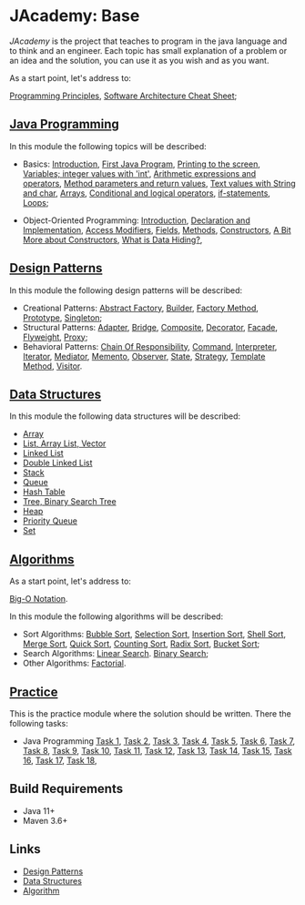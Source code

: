 # JAcademy: Base

<i>JAcademy</i> is the project that teaches to program in the java language and to think and an engineer.
Each topic has small explanation of a problem or an idea and the solution, you can use it as you wish and as you want.

As a start point, let's address to:

[Programming Principles](doc/principles.md "Programming Principles"),
[Software Architecture Cheat Sheet](doc/sa-cheat-sheet.md "Software Architecture Cheat Sheet");

## [Java Programming](java-programming/README.md "The java programming chapter")

In this module the following topics will be described:

* Basics:
[Introduction](java-programming/doc/basics/introduction.md "Introduction"),
[First Java Program](java-programming/doc/basics/first-program.md "First Java Program"),
[Printing to the screen](java-programming/doc/basics/screen-printing.md "Printing to the screen"),
[Variables; integer values with 'int'](java-programming/doc/basics/variables.md "Variables; integer values with 'int'"),
[Arithmetic expressions and operators](java-programming/doc/basics/arithmetic-exp-op.md "Arithmetic expressions and operators"),
[Method parameters and return values](java-programming/doc/basics/method-params.md "Method parameters and return values"),
[Text values with String and char](java-programming/doc/basics/string-chart.md "Text values with String and char"),
[Arrays](java-programming/doc/basics/arrays.md "Arrays"),
[Conditional and logical operators](java-programming/doc/basics/cond-log-op.md "Conditional and logical operators"),
[if-statements](java-programming/doc/basics/if-state.md "if-statements"),
[Loops](java-programming/doc/basics/loops.md "Loops");

* Object-Oriented Programming:
[Introduction](java-programming/doc/oop/introduction.md "Introduction to Classes"),
[Declaration and Implementation](java-programming/doc/oop/decl-impl.md "Declaration and Implementation"),
[Access Modifiers](java-programming/doc/oop/modifiers.md "Access Modifiers"),
[Fields](java-programming/doc/oop/fields.md "Fields"),
[Methods](java-programming/doc/oop/methods.md "Methods"),
[Constructors](java-programming/doc/oop/constructors.md "Constructors"),
[A Bit More about Constructors](java-programming/doc/oop/constructors-more.md "A Bit More about Constructors"),
[What is Data Hiding?](java-programming/doc/oop/data-hiding.md "What is Data Hiding?"),

## [Design Patterns](design-patterns/README.md "The design patterns chapter")

In this module the following design patterns will be described:

* Creational Patterns: 
[Abstract Factory](design-patterns/doc/abstract-factory.md "The abstract factory chapter"), 
[Builder](design-patterns/doc/builder.md "The builder chapter"), 
[Factory Method](design-patterns/doc/factory-method.md "The factory method chapter"), 
[Prototype](design-patterns/doc/prototype.md "The prototype chapter"), 
[Singleton](design-patterns/doc/singleton.md "The singleton chapter"); 
* Structural Patterns: 
[Adapter](design-patterns/doc/adapter.md "The adapter chapter"), 
[Bridge](design-patterns/doc/bridge.md "The bridge chapter"), 
[Composite](design-patterns/doc/composite.md "The composite chapter"), 
[Decorator](design-patterns/doc/decorator.md "The decorator chapter"), 
[Facade](design-patterns/doc/facade.md "The facade chapter"), 
[Flyweight](design-patterns/doc/flyweight.md "The flyweight chapter"), 
[Proxy](design-patterns/doc/proxy.md "The proxy chapter"); 
* Behavioral Patterns: 
[Chain Of Responsibility](design-patterns/doc/chain-of-responsibility.md "The chain of responsibility chapter"), 
[Command](design-patterns/doc/command.md "The command chapter"), 
[Interpreter](design-patterns/doc/interpreter.md "The interpreter chapter"), 
[Iterator](design-patterns/doc/iterator.md "The iterator chapter"), 
[Mediator](design-patterns/doc/mediator.md "The mediator chapter"),
[Memento](design-patterns/doc/memento.md "The memento chapter"), 
[Observer](design-patterns/doc/observer.md "The observer chapter"), 
[State](design-patterns/doc/state.md "The state chapter"),
[Strategy](design-patterns/doc/strategy.md "The strategy chapter"), 
[Template Method](design-patterns/doc/template-method.md "The template method chapter"), 
[Visitor](design-patterns/doc/visitor.md "The visitor chapter").

## [Data Structures](data-structures/README.md "The data structures chapter")

In this module the following data structures will be described:

* [Array](data-structures/doc/array.md "The array chapter")
* [List, Array List, Vector](data-structures/doc/list-array-list-vector.md "The list, array list, vector chapter")
* [Linked List](data-structures/doc/linked-list.md "The linked list chapter")
* [Double Linked List](data-structures/doc/double-linked-list.md "The double linked list chapter")
* [Stack](data-structures/doc/stack.md "The stack chapter")
* [Queue](data-structures/doc/queue.md "The queue chapter")
* [Hash Table](data-structures/doc/hash-table.md "The hash table chapter")
* [Tree, Binary Search Tree](data-structures/doc/tree-binary-search-tree.md "The tree, binary search tree chapter")
* [Heap](data-structures/doc/heap.md "The heap chapter")
* [Priority Queue](data-structures/doc/priority-queue.md "The priority queue chapter")
* [Set](data-structures/doc/set.md "The set chapter")

## [Algorithms](algorithms/README.md "The algorithms chapter")

As a start point, let's address to:

[Big-O Notation](algorithms/doc/big-o-notation.md "Big-O Notation").

In this module the following algorithms will be described:

* Sort Algorithms: 
[Bubble Sort](algorithms/doc/bubble-sort.md "The bubble sort chapter"),
[Selection Sort](algorithms/doc/selection-sort.md "The selection sort chapter"),
[Insertion Sort](algorithms/doc/insertion-sort.md "The insertion sort chapter"),
[Shell Sort](algorithms/doc/shell-sort.md "The shell sort chapter"),
[Merge Sort](algorithms/doc/merge-sort.md "The merge sort chapter"),
[Quick Sort](algorithms/doc/quick-sort.md "The quick sort chapter"),
[Counting Sort](algorithms/doc/counting-sort.md "The counting sort chapter"),
[Radix Sort](algorithms/doc/radix-sort.md "The radix sort chapter"),
[Bucket Sort](algorithms/doc/bucket-sort.md "The bucket sort chapter");
* Search Algorithms:
[Linear Search](algorithms/doc/linear-search.md "The linear search chapter").
[Binary Search](algorithms/doc/binary-search.md "The binary search chapter");
* Other Algorithms:
[Factorial](algorithms/doc/factorial.md "The factorial chapter").

## [Practice](practice/README.md "The practice chapter")

This is the practice module where the solution should be written. There the following tasks:

* Java Programming
[Task 1](practice/doc/basics/task1.md "Task 1"),
[Task 2](practice/doc/basics/task2.md "Task 2"),
[Task 3](practice/doc/basics/task3.md "Task 3"),
[Task 4](practice/doc/basics/task4.md "Task 4"),
[Task 5](practice/doc/basics/task5.md "Task 5"), 
[Task 6](practice/doc/basics/task6.md "Task 6"),
[Task 7](practice/doc/basics/task7.md "Task 7"),
[Task 8](practice/doc/oop/task8.md "Task 8"),
[Task 9](practice/doc/oop/task9.md "Task 9"),
[Task 10](practice/doc/oop/task10.md "Task 10"),
[Task 11](practice/doc/oop/task11.md "Task 11"),
[Task 12](practice/doc/oop/task12.md "Task 12"),
[Task 13](practice/doc/oop/task13.md "Task 13"),
[Task 14](practice/doc/recursion/task14.md "Task 14"),
[Task 15](practice/doc/recursion/task15.md "Task 15"),
[Task 16](practice/doc/recursion/task16.md "Task 16"),
[Task 17](practice/doc/recursion/task17.md "Task 17"),
[Task 18](practice/doc/recursion/task18.md "Task 18"),

## Build Requirements

* Java 11+
* Maven 3.6+

## Links

* [Design Patterns](https://en.wikipedia.org/wiki/Design_Patterns "Design patterns in Wikipedia")
* [Data Structures](https://en.wikipedia.org/wiki/List_of_data_structures "Data structures in Wikipedia") 
* [Algorithm](https://en.wikipedia.org/wiki/Algorithm "Algorithm in Wikipedia") 
